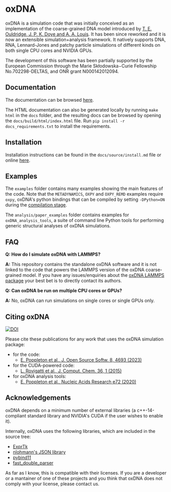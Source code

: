 # oxDNA

oxDNA is a simulation code that was initially conceived as an implementation of the coarse-grained DNA model introduced by [T. E. Ouldridge, J. P. K. Doye and A. A. Louis](http://dx.doi.org/10.1063/1.3552946). It has been since reworked and it is now an extensible simulation+analysis framework. It natively supports DNA, RNA, Lennard-Jones and patchy particle simulations of different kinds on both single CPU cores and NVIDIA GPUs.

The development of this software has been partially supported by the European Commission through the Marie Skłodowska−Curie Fellowship No.702298-DELTAS, and ONR grant N000142012094.

## Documentation

The documentation can be browsed [here](https://lorenzo-rovigatti.github.io/oxDNA/).

The HTML documentation can also be generated locally by running `make html` in the `docs` folder, and the resulting docs can be browsed by opening the `docs/build/html/index.html` file. Run `pip install -r docs_requirements.txt` to install the requirements.

## Installation

Installation instructions can be found in the `docs/source/install.md` file or online [here](https://lorenzo-rovigatti.github.io/oxDNA/install.html).

## Examples

The `examples` folder contains many examples showing the main features of the code. Note that the `METADYNAMICS`, `OXPY` and `OXPY_REMD` examples require `oxpy`, oxDNA's python bindings that can be compiled by setting `-DPython=ON` during the [compilation stage](https://lorenzo-rovigatti.github.io/oxDNA/install.html#cmake-options).

The `analysis/paper_examples` folder contains examples for `oxDNA_analysis_tools`, a suite of command line Python tools for performing generic structural analyses of oxDNA simulations.

## FAQ

**Q: How do I simulate oxDNA with LAMMPS?**

**A:** This repository contains the standalone oxDNA software and it is not linked to the code that powers the LAMMPS version of the oxDNA coarse-grained model. If you have any issues/enquiries about the [oxDNA LAMMPS package](https://docs.lammps.org/pair_oxdna.html) your best bet is to directly contact its authors.

**Q: Can oxDNA be run on multiple CPU cores or GPUs?**

**A:** No, oxDNA can run simulations on single cores or single GPUs only.

## Citing oxDNA

[![DOI](https://joss.theoj.org/papers/10.21105/joss.04693/status.svg)](https://doi.org/10.21105/joss.04693)

Please cite these publications for any work that uses the oxDNA simulation package:

- for the code:
  * [E. Poppleton et al., J. Open Source Softw. 8, 4693 (2023)](https://doi.org/10.21105/joss.04693)
- for the CUDA-powered code:
  * [L. Rovigatti et al., J. Comput. Chem. 36, 1 (2015)](https://doi.org/10.1002/jcc.23763)
- for oxDNA analysis tools:
  * [E. Poppleton et al., Nucleic Acids Research e72 (2020)](https://doi.org/10.1093/nar/gkab324)
    
## Acknowledgements

oxDNA depends on a minimum number of external libraries (a c++-14-compliant standard library and NVIDIA's CUDA if the user wishes to enable it).

Internally, oxDNA uses the following libraries, which are included in the source tree:

* [ExprTk](https://www.partow.net/programming/exprtk/index.html)
* [nlohmann's JSON library](https://github.com/nlohmann/json)
* [pybind11](https://github.com/pybind/pybind11)
* [fast_double_parser](https://github.com/lemire/fast_double_parser)

As far as I know, this is compatible with their licenses. If you are a developer or a mantainer of one of these projects and you think that oxDNA does not comply with your license, please contact us.
